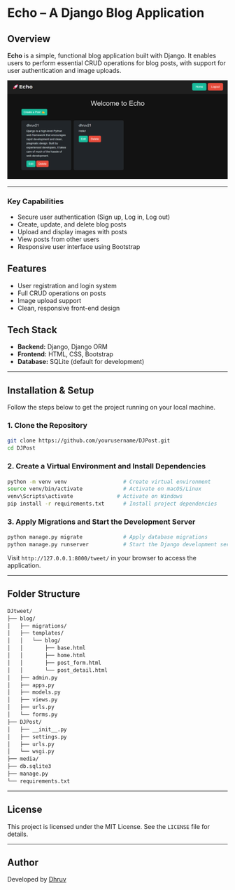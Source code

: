 # Echo – A Django Blog Application

## Overview

**Echo** is a simple, functional blog application built with Django. It enables users to perform essential CRUD operations for blog posts, with support for user authentication and image uploads.

![Screenshot](media/photos/screenshot.png)

---

### Key Capabilities

- Secure user authentication (Sign up, Log in, Log out)  
- Create, update, and delete blog posts  
- Upload and display images with posts  
- View posts from other users  
- Responsive user interface using Bootstrap

## Features

- User registration and login system  
- Full CRUD operations on posts  
- Image upload support  
- Clean, responsive front-end design  

## Tech Stack

- **Backend:** Django, Django ORM  
- **Frontend:** HTML, CSS, Bootstrap  
- **Database:** SQLite (default for development)

---

## Installation & Setup

Follow the steps below to get the project running on your local machine.

### 1. Clone the Repository

```bash
git clone https://github.com/yourusername/DJPost.git
cd DJPost
```

### 2. Create a Virtual Environment and Install Dependencies

```bash
python -m venv venv                  # Create virtual environment
source venv/bin/activate             # Activate on macOS/Linux
venv\Scripts\activate              # Activate on Windows
pip install -r requirements.txt      # Install project dependencies
```

### 3. Apply Migrations and Start the Development Server

```bash
python manage.py migrate             # Apply database migrations
python manage.py runserver           # Start the Django development server
```

Visit `http://127.0.0.1:8000/tweet/` in your browser to access the application.

---

## Folder Structure

```txt
DJtweet/
├── blog/
│   ├── migrations/
│   ├── templates/
│   │   └── blog/
│   │       ├── base.html
│   │       ├── home.html
│   │       ├── post_form.html
│   │       └── post_detail.html
│   ├── admin.py
│   ├── apps.py
│   ├── models.py
│   ├── views.py
│   ├── urls.py
│   └── forms.py
├── DJPost/
│   ├── __init__.py
│   ├── settings.py
│   ├── urls.py
│   └── wsgi.py
├── media/
├── db.sqlite3
├── manage.py
└── requirements.txt
```

---

## License

This project is licensed under the MIT License. See the `LICENSE` file for details.

---

## Author

Developed by [Dhruv](https://github.com/dhryvgh)
